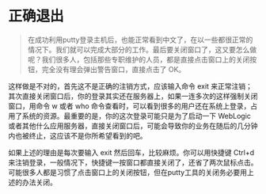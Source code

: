 # 正确退出
> 在成功利用putty登录主机后，也能正常看到中文了，在以一些都很正常的情况下。我们就可以完成大部分的工作。最后要关闭窗口了，这又要怎么做呢？我们很多人，包括那些专职维护的人员，都是直接点击窗口上的关闭按钮，完全没有理会弹出警告窗口，直接点击了 OK。



这样做是不对的，首先这不是正确的注销方式，应该输入命令 exit 来正常注销；其次直接关闭窗口后，你的登录其实还在服务器上，如果一连多次的这样强制关闭窗口，用命令 w 或者 who 命令查看时，可以看到很多的用户还在系统上登录，占用了系统的资源。最重要的是，你的这次登录可能只是为了启动一下 WebLogic 或者其他什么应用服务器，直接关闭窗口后，可能会导致你的业务在随后的几分钟内也被终止，这应该不是你所希望看到的吧。

如果上述的理由是每次要输入 exit 然后回车，比较麻烦。你可以用快捷键 Ctrl+d 来注销登录，一般情况下，快捷键一按窗口都直接关闭了，还省了两次鼠标点击。可能很多人都是习惯了点击窗口上的关闭按钮，但在putty工具的关闭务必要用上述的办法关闭。
